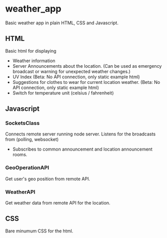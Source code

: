 # weather_app
Basic weather app in plain HTML, CSS and Javascript.

## HTML
Basic html for displaying
- Weather information
- Server Announcements about the location. (Can be used as emergency broadcast or warning for unexpected weather changes.)
- UV Index (Beta: No API connection, only static example html)
- Suggestions for clothes to wear for current location weather. (Beta: No API connection, only static example html)
- Switch for temperature unit (celsius / fahrenheit)

## Javascript

### SocketsClass
Connects remote server running node server. Listens for the broadcasts from (polling, websocket)
- Subscribes to common announcement and location announcement rooms.
### GeoOperationAPI
Get user's geo position from remote API.
### WeatherAPI
Get weather data from remote API for the location.

## CSS
Bare minumum CSS for the html.
